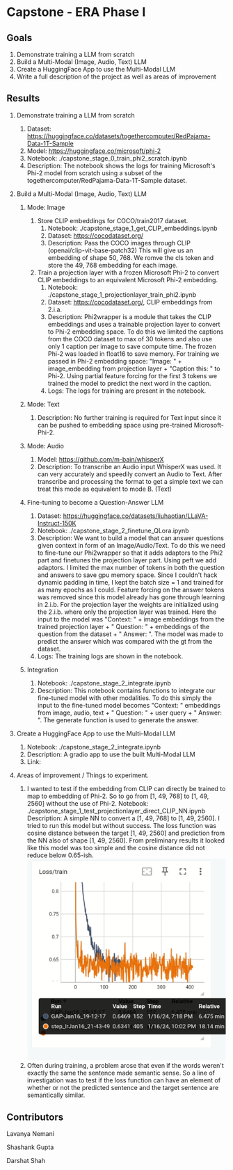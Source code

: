 # Capstone - ERA Phase I 

## Goals 
1. Demonstrate training a LLM from scratch 
2. Build a Multi-Modal (Image, Audio, Text) LLM 
3. Create a HuggingFace App to use the Multi-Modal LLM 
4. Write a full description of the project as well as areas of improvement 

## Results 
1. Demonstrate training a LLM from scratch 
    1. Dataset: https://huggingface.co/datasets/togethercomputer/RedPajama-Data-1T-Sample
    2. Model: https://huggingface.co/microsoft/phi-2
    3. Notebook: ./capstone_stage_0_train_phi2_scratch.ipynb
    4. Description: The notebook shows the logs for training Microsoft's Phi-2 model from scratch using a subset of the togethercomputer/RedPajama-Data-1T-Sample dataset.

2. Build a Multi-Modal (Image, Audio, Text) LLM
    1. Mode: Image 
        1. Store CLIP embeddings for COCO/train2017 dataset. 
            1. Notebook: ./capstone_stage_1_get_CLIP_embeddings.ipynb
            2. Dataset: https://cocodataset.org/
            3. Description: Pass the COCO images through CLIP (openai/clip-vit-base-patch32) This will give us an embedding of shape 50, 768. We romve the cls token and store the 49, 768 embedding for each image. 
        2. Train a projection layer with a frozen Microsoft Phi-2 to convert CLIP embeddings to an equivalent Microsoft Phi-2 embedding. 
            1. Notebook: ./capstone_stage_1_projectionlayer_train_phi2.ipynb
            2. Dataset: https://cocodataset.org/, CLIP embeddings from 2.i.a. 
            3. Description: Phi2wrapper is a module that takes the CLIP embeddings and uses a trainable projection layer to convert to Phi-2 embedding space. To do this we limited the captions from the COCO dataset to max of 30 tokens and also use only 1 caption per image to save compute time. The frozen Phi-2 was loaded in float16 to save memory. For training we passed in Phi-2 embedding space: "Image: " + image_embedding from projection layer + "Caption this: " to Phi-2. Using partial feature forcing for the first 3 tokens we trained the model to predict the next word in the caption. 
            4. Logs: The logs for training are present in the notebook. 
            
    2. Mode: Text 
        1. Description: No further training is required for Text input since it can be pushed to embedding space using pre-trained Microsoft-Phi-2. 
        
    3. Mode: Audio
        1. Model: https://github.com/m-bain/whisperX
        2. Description: To transcribe an Audio input WhisperX was used. It can very accurately and speedily convert an Audio to Text. After transcribe and processing the format to get a simple text we can treat this mode as equivalent to mode B. (Text)
        
    4. Fine-tuning to become a Question-Answer LLM 
        1. Dataset: https://huggingface.co/datasets/liuhaotian/LLaVA-Instruct-150K
        2. Notebook: ./capstone_stage_2_finetune_QLora.ipynb
        3. Description: We want to build a model that can answer questions given context in form of an Image/Audio/Text. To do this we need to fine-tune our Phi2wrapper so that it adds adaptors to the Phi2 part and finetunes the projection layer part. Using peft we add adaptors. I limited the max number of tokens in both the question and answers to save gpu memory space. Since I couldn't hack dynamic padding in time, I kept the batch size = 1 and trained for as many epochs as I could. Feature forcing on the answer tokens was removed since this model already has gone through learning in 2.i.b. For the projection layer the weights are initialized using the 2.i.b. where only the projection layer was trained. Here the input to the model was "Context: " + image embeddings from the trained projection layer + " Question: " + embeddings of the question from the dataset  + " Answer: ". The model was made to predict the answer which was compared with the gt from the dataset. 
        4. Logs: The training logs are shown in the notebook. 
    
    5. Integration 
        1. Notebook: ./capstone_stage_2_integrate.ipynb
        2. Description: This notebook contains functions to integrate our fine-tuned model with other modalities. To do this simply the input to the fine-tuned model becomes "Context: " embeddings from image, audio, text + " Question: " + user query + " Answer: ". The generate function is used to generate the answer. 
        
3. Create a HuggingFace App to use the Multi-Modal LLM 
    1. Notebook: ./capstone_stage_2_integrate.ipynb
    2. Description: A gradio app to use the built Multi-Modal LLM
    3. Link: 

4. Areas of improvement / Things to experiment. 
    1. I wanted to test if the embedding from CLIP can directly be trained to map to embedding of Phi-2. So to go from [1, 49, 768] to [1, 49, 2560] without the use of Phi-2. 
        Notebook: ./capstone_stage_1_test_projectionlayer_direct_CLIP_NN.ipynb
        Description: A simple NN to convert a [1, 49, 768] to [1, 49, 2560]. I tried to run this model but without success. The loss function was cosine distance between the target [1, 49, 2560] and prediction from the NN also of shape [1, 49, 2560]. From preliminary results it looked like this model was too simple and the cosine distance did not reduce below 0.65-ish. 
        ![test_CLIP_NN](./result_graphs/test_CLIP_NN.png)
    2. Often during training, a problem arose that even if the words weren't exactly the same the sentence made semantic sense. So a line of investigation was to test if the loss function can have an element of whether or not the predicted sentence and the target sentence are semantically similar. 

Contributors
-------------------------
Lavanya Nemani

Shashank Gupta

Darshat Shah 

